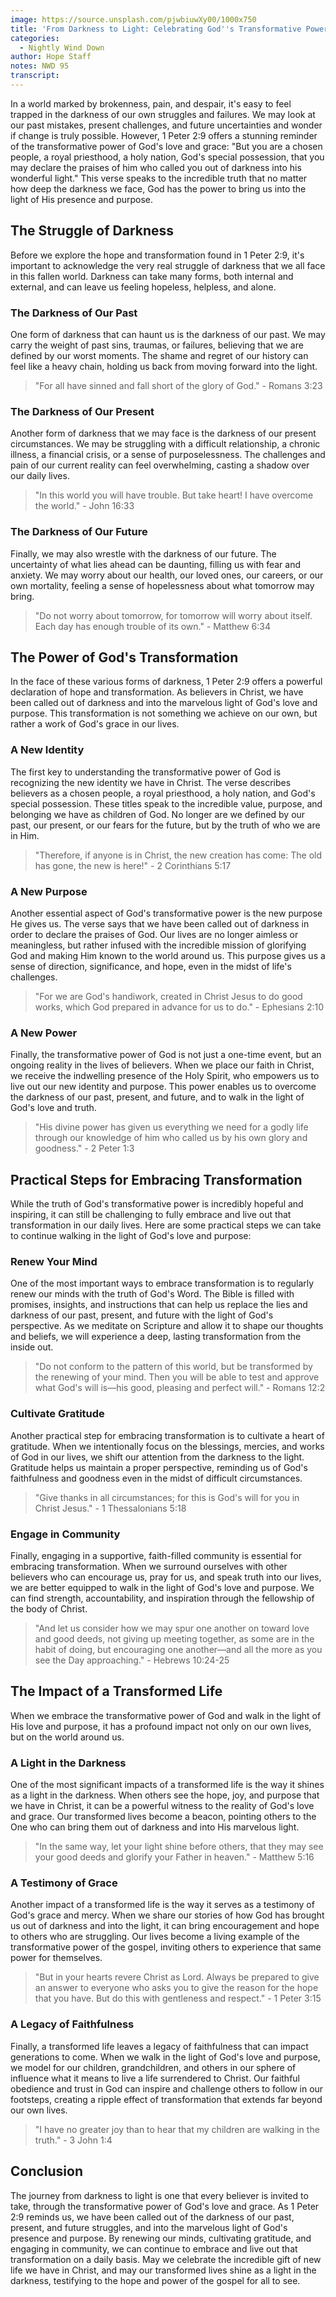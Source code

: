 ```yaml
---
image: https://source.unsplash.com/pjwbiuwXy00/1000x750
title: 'From Darkness to Light: Celebrating God''s Transformative Power'
categories:
  - Nightly Wind Down
author: Hope Staff
notes: NWD 95
transcript:
---
```

In a world marked by brokenness, pain, and despair, it's easy to feel trapped in the darkness of our own struggles and failures. We may look at our past mistakes, present challenges, and future uncertainties and wonder if change is truly possible. However, 1 Peter 2:9 offers a stunning reminder of the transformative power of God's love and grace: "But you are a chosen people, a royal priesthood, a holy nation, God's special possession, that you may declare the praises of him who called you out of darkness into his wonderful light." This verse speaks to the incredible truth that no matter how deep the darkness we face, God has the power to bring us into the light of His presence and purpose.

## The Struggle of Darkness

Before we explore the hope and transformation found in 1 Peter 2:9, it's important to acknowledge the very real struggle of darkness that we all face in this fallen world. Darkness can take many forms, both internal and external, and can leave us feeling hopeless, helpless, and alone.

### The Darkness of Our Past

One form of darkness that can haunt us is the darkness of our past. We may carry the weight of past sins, traumas, or failures, believing that we are defined by our worst moments. The shame and regret of our history can feel like a heavy chain, holding us back from moving forward into the light.

> "For all have sinned and fall short of the glory of God." - Romans 3:23

### The Darkness of Our Present

Another form of darkness that we may face is the darkness of our present circumstances. We may be struggling with a difficult relationship, a chronic illness, a financial crisis, or a sense of purposelessness. The challenges and pain of our current reality can feel overwhelming, casting a shadow over our daily lives.

> "In this world you will have trouble. But take heart! I have overcome the world." - John 16:33

### The Darkness of Our Future

Finally, we may also wrestle with the darkness of our future. The uncertainty of what lies ahead can be daunting, filling us with fear and anxiety. We may worry about our health, our loved ones, our careers, or our own mortality, feeling a sense of hopelessness about what tomorrow may bring.

> "Do not worry about tomorrow, for tomorrow will worry about itself. Each day has enough trouble of its own." - Matthew 6:34

## The Power of God's Transformation

In the face of these various forms of darkness, 1 Peter 2:9 offers a powerful declaration of hope and transformation. As believers in Christ, we have been called out of darkness and into the marvelous light of God's love and purpose. This transformation is not something we achieve on our own, but rather a work of God's grace in our lives.

### A New Identity

The first key to understanding the transformative power of God is recognizing the new identity we have in Christ. The verse describes believers as a chosen people, a royal priesthood, a holy nation, and God's special possession. These titles speak to the incredible value, purpose, and belonging we have as children of God. No longer are we defined by our past, our present, or our fears for the future, but by the truth of who we are in Him.

> "Therefore, if anyone is in Christ, the new creation has come: The old has gone, the new is here!" - 2 Corinthians 5:17

### A New Purpose

Another essential aspect of God's transformative power is the new purpose He gives us. The verse says that we have been called out of darkness in order to declare the praises of God. Our lives are no longer aimless or meaningless, but rather infused with the incredible mission of glorifying God and making Him known to the world around us. This purpose gives us a sense of direction, significance, and hope, even in the midst of life's challenges.

> "For we are God's handiwork, created in Christ Jesus to do good works, which God prepared in advance for us to do." - Ephesians 2:10

### A New Power

Finally, the transformative power of God is not just a one-time event, but an ongoing reality in the lives of believers. When we place our faith in Christ, we receive the indwelling presence of the Holy Spirit, who empowers us to live out our new identity and purpose. This power enables us to overcome the darkness of our past, present, and future, and to walk in the light of God's love and truth.

> "His divine power has given us everything we need for a godly life through our knowledge of him who called us by his own glory and goodness." - 2 Peter 1:3

## Practical Steps for Embracing Transformation

While the truth of God's transformative power is incredibly hopeful and inspiring, it can still be challenging to fully embrace and live out that transformation in our daily lives. Here are some practical steps we can take to continue walking in the light of God's love and purpose:

### Renew Your Mind

One of the most important ways to embrace transformation is to regularly renew our minds with the truth of God's Word. The Bible is filled with promises, insights, and instructions that can help us replace the lies and darkness of our past, present, and future with the light of God's perspective. As we meditate on Scripture and allow it to shape our thoughts and beliefs, we will experience a deep, lasting transformation from the inside out.

> "Do not conform to the pattern of this world, but be transformed by the renewing of your mind. Then you will be able to test and approve what God's will is—his good, pleasing and perfect will." - Romans 12:2

### Cultivate Gratitude

Another practical step for embracing transformation is to cultivate a heart of gratitude. When we intentionally focus on the blessings, mercies, and works of God in our lives, we shift our attention from the darkness to the light. Gratitude helps us maintain a proper perspective, reminding us of God's faithfulness and goodness even in the midst of difficult circumstances.

> "Give thanks in all circumstances; for this is God's will for you in Christ Jesus." - 1 Thessalonians 5:18

### Engage in Community

Finally, engaging in a supportive, faith-filled community is essential for embracing transformation. When we surround ourselves with other believers who can encourage us, pray for us, and speak truth into our lives, we are better equipped to walk in the light of God's love and purpose. We can find strength, accountability, and inspiration through the fellowship of the body of Christ.

> "And let us consider how we may spur one another on toward love and good deeds, not giving up meeting together, as some are in the habit of doing, but encouraging one another—and all the more as you see the Day approaching." - Hebrews 10:24-25

## The Impact of a Transformed Life

When we embrace the transformative power of God and walk in the light of His love and purpose, it has a profound impact not only on our own lives, but on the world around us.

### A Light in the Darkness

One of the most significant impacts of a transformed life is the way it shines as a light in the darkness. When others see the hope, joy, and purpose that we have in Christ, it can be a powerful witness to the reality of God's love and grace. Our transformed lives become a beacon, pointing others to the One who can bring them out of darkness and into His marvelous light.

> "In the same way, let your light shine before others, that they may see your good deeds and glorify your Father in heaven." - Matthew 5:16

### A Testimony of Grace

Another impact of a transformed life is the way it serves as a testimony of God's grace and mercy. When we share our stories of how God has brought us out of darkness and into the light, it can bring encouragement and hope to others who are struggling. Our lives become a living example of the transformative power of the gospel, inviting others to experience that same power for themselves.

> "But in your hearts revere Christ as Lord. Always be prepared to give an answer to everyone who asks you to give the reason for the hope that you have. But do this with gentleness and respect." - 1 Peter 3:15

### A Legacy of Faithfulness

Finally, a transformed life leaves a legacy of faithfulness that can impact generations to come. When we walk in the light of God's love and purpose, we model for our children, grandchildren, and others in our sphere of influence what it means to live a life surrendered to Christ. Our faithful obedience and trust in God can inspire and challenge others to follow in our footsteps, creating a ripple effect of transformation that extends far beyond our own lives.

> "I have no greater joy than to hear that my children are walking in the truth." - 3 John 1:4

## Conclusion

The journey from darkness to light is one that every believer is invited to take, through the transformative power of God's love and grace. As 1 Peter 2:9 reminds us, we have been called out of the darkness of our past, present, and future struggles, and into the marvelous light of God's presence and purpose. By renewing our minds, cultivating gratitude, and engaging in community, we can continue to embrace and live out that transformation on a daily basis. May we celebrate the incredible gift of new life we have in Christ, and may our transformed lives shine as a light in the darkness, testifying to the hope and power of the gospel for all to see.